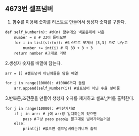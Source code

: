 ## 4673번 셀프넘버
1. 함수를 이용해 숫자를 리스트로 만들어서 생성자 숫자를 구한다.
```
def self_Number(n): #d(n) 함수에요 백준문제에 나온
    number = n # 33이 들어오면
    for i in list(str(n)): #리스트로 쪼개서 [3,3] 으로 나누고
        number += int(i) # 즉 33 + 3 + 3
    return number #그대로 리턴
```
2.생성자 숫자를 배열에 담는다.
```
arr = [] #셀프넘버 아닌애들을 담을 배열

for i in range(10000): #10000까지 돌림
    arr.append(self_Number(i)) #셀프넘버 아닌 수을 넣어줌
```

3.반복문,조건문을 만들어 생성자 숫자를 제거하고 셀프넘버를 출력한다.
```
for j in range(10000): #마찬가지로
    if j in arr: # j에 arr랑 일치하는게 있으면 
        pass #그냥 pass pass는 말그대로 넘어가라는거임
    else:
        print(j) #없으면 셀프넘버라는거니까 출력
```
